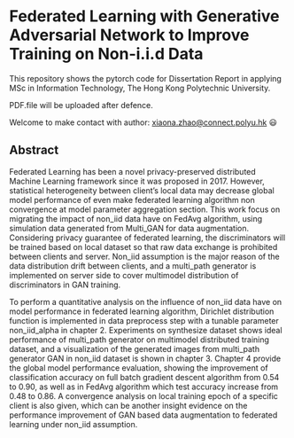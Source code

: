 
# Federated Learning with Generative Adversarial Network to Improve Training on Non-i.i.d Data

This repository shows the pytorch code for Dissertation Report in applying MSc in Information Technology, The Hong Kong Polytechnic University.


PDF.file will be uploaded after defence.

Welcome to make contact with author: xiaona.zhao@connect.polyu.hk :smiley:


## Abstract 
  Federated Learning has been a novel privacy-preserved distributed Machine Learning framework since it was proposed in 2017. However, statistical heterogeneity between client’s local data may decrease global model performance of even make federated learning algorithm non convergence at model parameter aggregation section. This work focus on migrating the impact of non_iid data have on FedAvg algorithm, using simulation data generated from Multi_GAN for data augmentation. Considering privacy guarantee of federated learning, the discriminators will be trained based on local dataset so that raw data exchange is prohibited between clients and server. Non_iid assumption is the major reason of the data distribution drift between clients, and a multi_path generator is implemented on server side to cover multimodel distribution of discriminators in GAN training. 
  
  To perform a quantitative analysis on the influence of non_iid data have on model performance in federated learning algorithm, Dirichlet distribution function is implemented in data preprocess step with a tunable parameter non_iid_alpha in chapter 2. Experiments on synthesize dataset shows ideal performance of multi_path generator on multimodel distributed training dataset, and a visualization of the generated images from multi_path generator GAN in non_iid dataset is shown in chapter 3. Chapter 4 provide the global model performance evaluation, showing the improvement of classification accuracy on full batch gradient descent algorithm from 0.54 to 0.90, as well as in FedAvg algorithm which test accuracy increase from 0.48 to 0.86. A convergence analysis on local training epoch of a specific client is also given, which can be another insight evidence on the performance improvement of GAN based data augmentation to federated learning under non_iid assumption.

